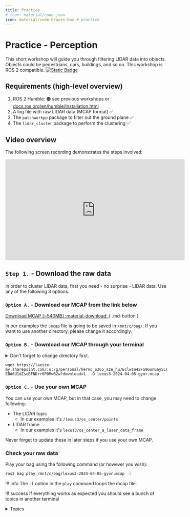 ```yaml
---
title: Practice
# icon: material/code-json
icon: material/code-braces-box # practice
---
```


 

# Practice - Perception


This short workshop will guide you through filtering LIDAR data into objects. Objects could be pedestrians, cars, buildings, and so on. This workshop is ROS 2 compatible. [![Static Badge](https://img.shields.io/badge/ROS_2-Humble-34aec5)](https://docs.ros.org/en/humble/)

## Requirements (high-level overview)
1. ROS 2 Humble: 🟠 see previous workshops or [docs.ros.org/en/humble/Installation.html](https://docs.ros.org/en/humble/Installation.html) 
2. A log file with raw LIDAR data (MCAP format) ✅ 
3. The `patchworkpp` package to filter out the ground plane ✅ 
4. The `lidar_cluster` package to perform the clustering ✅ 


## Video overview

The following screen recording demonstrates the steps involved:

<iframe width="560" height="315" src="https://www.youtube.com/embed/YJyczb53vrg?si=rqnKHgE7y70-5B3a" title="YouTube video player" frameborder="0" allow="accelerometer; autoplay; clipboard-write; encrypted-media; gyroscope; picture-in-picture; web-share" referrerpolicy="strict-origin-when-cross-origin" allowfullscreen></iframe>


## `Step 1.` - Download the raw data

In order to cluster LIDAR data, first you need - no surprise - LIDAR data. Use any of the following 3 options.

### `Option A.` - Download our MCAP from the link below 

[Download MCAP [~540MB] :material-download: ](https://laesze-my.sharepoint.com/:u:/g/personal/herno_o365_sze_hu/Eclwzn42FS9GunGay5LPq-EBA6U1dZseBFNDrr6P0MwB2w?download=1){ .md-button }

In our examples the `.mcap` file is going to be saved in `/mnt/c/bag/`. If you want to use another directory, please change it accordingly.

### `Option B.` - Download our MCAP through your terminal

<details>
<summary> Don't forget to change directory first.</summary>

In our case `/mnt/c/bag/` is used as a final destination:

``` bash
cd /mnt/c/bag/
```
</details>

```
wget https://laesze-my.sharepoint.com/:u:/g/personal/herno_o365_sze_hu/Eclwzn42FS9GunGay5LPq-EBA6U1dZseBFNDrr6P0MwB2w?download=1  -O lexus3-2024-04-05-gyor.mcap
```


### `Option C.` - Use your own MCAP
You can use your own MCAP, but in that case, you may need to change following:

- The LIDAR topic 
    - In our examples it's `/lexus3/os_center/points`
- LIDAR frame 
    - In our examples it's `lexus3/os_center_a_laser_data_frame`

Never forget to update these in later steps if you use your own MCAP.

### Check your raw data

Play your bag using the following command (or however you wish):
``` bash
ros2 bag play /mnt/c/bag/lexus3-2024-04-05-gyor.mcap -l
```

!!! info 
    The `-l` option in the `play` command loops the mcap file.

!!! success
    If everything works as expected you should see a bunch of topics in another terminal
    <details>
    <summary> Topics</summary>
    In another terminal issue the command:

    ``` bash
    ros2 topic list
    ```
    You should see a similar list of topics:

    ``` bash
    /clock
    /events/read_split
    /lexus3/gps/duro/current_pose
    /lexus3/gps/duro/imu
    /lexus3/gps/duro/mag
    /lexus3/gps/duro/navsatfix
    /lexus3/gps/duro/status_flag
    /lexus3/gps/duro/status_string
    /lexus3/gps/duro/time_diff
    /lexus3/gps/duro/time_ref
    /lexus3/os_center/points
    /lexus3/os_left/points
    /lexus3/os_right/points
    /lexus3/zed2i/zed_node/left/image_rect_color/compressed
    /parameter_events
    /rosout
    /tf
    /tf_static   
    ```
    </details>

    Also there must be at least one `sensor_msgs/msg/PointCloud2`, check with:
    ``` bash
     ros2 topic type /lexus3/os_center/points
    ```
    Result:
    ``` bash
    sensor_msgs/msg/PointCloud2
    ```

## `Step 2.` - Install `ROS 2` packages

!!! info 
    If you don't have the `~/ros2_ws/` directory already, create it with the following command:
    ```bash
    mkdir -p ~/ros2_ws/src
    ```
    If you have your own workspace, make sure to update the paths accordingly in the following steps.

### Clone `patchworkpp` package
`patchwork-plusplus-ros` is ROS 2 package of Patchwork++ (@ IROS'22), which provides fast and robust LIDAR ground segmentation. We recommend the [JKK research](https://github.com/jkk-research/) fork which contains some improvements, alternatively you can use the original [KAIST](https://github.com/url-kaist/) version. 

```bash
cd ~/ros2_ws/src
```
```bash
git clone https://github.com/jkk-research/patchwork-plusplus-ros
```
or
```bash
git clone https://github.com/url-kaist/patchwork-plusplus-ros -b ROS2
```

### Clone `lidar_cluster` package

```bash
cd ~/ros2_ws/src
```

``` bash
git clone https://github.com/jkk-research/lidar_cluster_ros2
```


### Build the packages

```bash
cd ~/ros2_ws
```

```bash
colcon build --packages-select patchworkpp lidar_cluster --symlink-install
```


## `Step 3.` - Run


### What to expect

```mermaid
graph TD;

    p1[ /lexus3/os_center/points<br/>sensor_msgs::PointCloud2]:::white --> patchwork([ /patchwork_node]):::light
    patchwork --> p
    p[ /nonground<br/>sensor_msgs::PointCloud2]:::white --> cluster([ /cluster_node]):::light
    cluster --> f1[ /clustered_points<br/>sensor_msgs::PointCloud2]:::white
    cluster --> f2[ /clustered_marker<br/>visualization_msgs::MarkerArray]:::white
    classDef light fill:#34aec5,stroke:#152742,stroke-width:2px,color:#152742  
    classDef dark fill:#152742,stroke:#34aec5,stroke-width:2px,color:#34aec5
    classDef white fill:#ffffff,stroke:#152742,stroke-width:2px,color:#15274
    classDef dash fill:#ffffff,stroke:#152742,stroke-width:2px,color:#15274, stroke-dasharray: 5 5
    classDef red fill:#ef4638,stroke:#152742,stroke-width:2px,color:#fff
```

<details>
<summary> Don't forget to source before ROS commands.</summary>

``` bash
source ~/ros2_ws/install/setup.bash
```
</details>

```bash
ros2 bag play /mnt/c/bag/lexus3-2024-04-05-gyor.mcap -l
```

```bash
ros2 launch patchworkpp demo.launch.py  cloud_topic:=/lexus3/os_center/points cloud_frame:=lexus3/os_center_a_laser_data_frame
```
Use one of the following clustering algorithms:

```bash
ros2 launch lidar_cluster dbscan_spatial.launch.py
```
DBSCAN (Density-Based Spatial Clustering of Applications with Noise) is a non-grid based clustering algorithm.
On a modern 6-core CPU or better, you can expect a performance of at least 10 Hz. 

```bash
ros2 launch lidar_cluster euclidean_spatial.launch.py
```
Non-grid clustering based on euclidean distance. 
On a modern 6-core CPU or better, you can expect a performance of at least 5 Hz. 

```bash
ros2 launch lidar_cluster euclidean_grid.launch.py
```
Voxel grid based clustering based on euclidean distance.
On a modern 6-core CPU or better, you can expect a performance of at least 100 Hz. 

```bash
ros2 launch lidar_cluster rviz02.launch.py
```

!!! success
    If everything works as expected you should see a similar rviz window. 
    ![lidar_cluster01](https://raw.githubusercontent.com/jkk-research/lidar_cluster_ros2/ros2/img/lidar_cluster01.png)